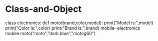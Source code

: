 # Class-and-Object
class electronics:
    def moto(brand,color,model):
        print("Model is:",model)
        print("Color is:",color)
        print("Brand is:",brand)
mobile=electronics
mobile.moto("moto","dark blue","motog60")
